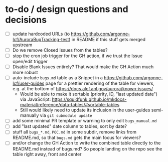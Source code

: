 # to-do / design questions and decisions 

- [ ] update hardcoded URLs (to https://github.com/argonne-lcf/AuroraBugTracking-test) in README if this stuff gets merged upstream
- [ ] Do we remove Closed Issues from the tables?
- [ ] stop the cron job trigger for the GH action, if we trust the Issue open/edit trigger
- [ ] Disable Blank Issues entirely? That would make the GH Action much more robust
- [ ] auto-include `bugs.md` table as a Snippet in a https://github.com/argonne-lcf/user-guides page for a prettier rendering of the table for viewers, e.g. at the bottom of https://docs.alcf.anl.gov/aurora/known-issues/
  - Would be able to make it sortable (priority, ID, "last updated date") via JavaScript: https://squidfunk.github.io/mkdocs-material/reference/data-tables/#sortable-tables
  - Still would likely need to update its inclusion in the user-guides semi-manually via `git submodule update`
- [ ] add some minimal PR template or warning to only edit `bugs_manual.md`
- [ ] add "last updated" date column to tables, sort by date?
- [ ] stuff all `bugs_*.md`, `POC.md` in some subdir, remove links from README.md, so that `bugs.md` gets the main focus for viewers? 
- [ ] and/or change the GH Action to write the combined table directly to the README.md instead of bugs.md? So people landing on the repo see the table right away, front and center
